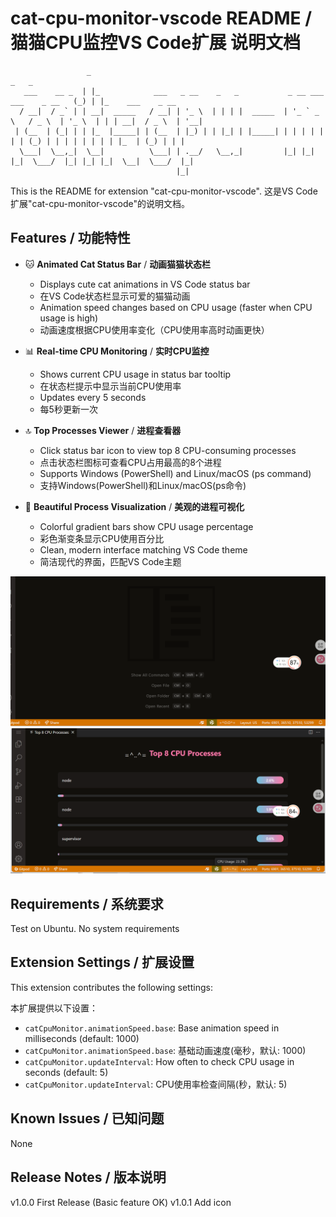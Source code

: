 # cat-cpu-monitor-vscode README / 猫猫CPU监控VS Code扩展 说明文档

```
                 _                                                                        _   _                  
   ___    __ _  | |_            ___   _ __    _   _           _ __ ___     ___    _ __   (_) | |_    ___    _ __ 
  / __|  / _` | | __|  _____   / __| | '_ \  | | | |  _____  | '_ ` _ \   / _ \  | '_ \  | | | __|  / _ \  | '__|
 | (__  | (_| | | |_  |_____| | (__  | |_) | | |_| | |_____| | | | | | | | (_) | | | | | | | | |_  | (_) | | |   
  \___|  \__,_|  \__|          \___| | .__/   \__,_|         |_| |_| |_|  \___/  |_| |_| |_|  \__|  \___/  |_|   
                                     |_|                                                                         
```


This is the README for extension "cat-cpu-monitor-vscode". 
这是VS Code扩展"cat-cpu-monitor-vscode"的说明文档。

## Features / 功能特性

- 🐱 **Animated Cat Status Bar** / **动画猫猫状态栏**
  - Displays cute cat animations in VS Code status bar
  - 在VS Code状态栏显示可爱的猫猫动画
  - Animation speed changes based on CPU usage (faster when CPU usage is high)
  - 动画速度根据CPU使用率变化（CPU使用率高时动画更快）

- 📊 **Real-time CPU Monitoring** / **实时CPU监控**
  - Shows current CPU usage in status bar tooltip
  - 在状态栏提示中显示当前CPU使用率
  - Updates every 5 seconds
  - 每5秒更新一次

- 🔝 **Top Processes Viewer** / **进程查看器**
  - Click status bar icon to view top 8 CPU-consuming processes
  - 点击状态栏图标可查看CPU占用最高的8个进程
  - Supports Windows (PowerShell) and Linux/macOS (ps command)
  - 支持Windows(PowerShell)和Linux/macOS(ps命令)

- 🎨 **Beautiful Process Visualization** / **美观的进程可视化**
  - Colorful gradient bars show CPU usage percentage
  - 彩色渐变条显示CPU使用百分比
  - Clean, modern interface matching VS Code theme
  - 简洁现代的界面，匹配VS Code主题

![Demo Screenshot](https://github.com/MengAiDev/cat-cpu-monitor-vscode/blob/main/images/demo.png)
![Process Viewer](https://github.com/MengAiDev/cat-cpu-monitor-vscode/raw/main/images/image.png)

## Requirements / 系统要求

Test on Ubuntu. No system requirements

## Extension Settings / 扩展设置

This extension contributes the following settings:

本扩展提供以下设置：

* `catCpuMonitor.animationSpeed.base`: Base animation speed in milliseconds (default: 1000)
* `catCpuMonitor.animationSpeed.base`: 基础动画速度(毫秒，默认: 1000)
* `catCpuMonitor.updateInterval`: How often to check CPU usage in seconds (default: 5)
* `catCpuMonitor.updateInterval`: CPU使用率检查间隔(秒，默认: 5)

## Known Issues / 已知问题

None

## Release Notes / 版本说明

v1.0.0 First Release (Basic feature OK)
v1.0.1 Add icon

